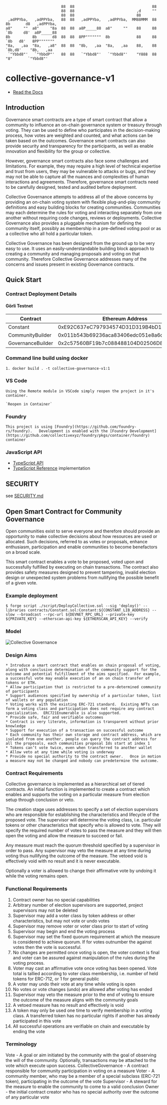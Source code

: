```
                         88  88                                   88
                         88  88                            ,d     ""
                         88  88                            88
 ,adPPYba,   ,adPPYba,   88  88   ,adPPYba,   ,adPPYba,  MM88MMM  88  8b       d8   ,adPPYba,
a8"     ""  a8"     "8a  88  88  a8P_____88  a8"     ""    88     88  `8b     d8'  a8P_____88
8b          8b       d8  88  88  8PP"""""""  8b            88     88   `8b   d8'   8PP"""""""
"8a,   ,aa  "8a,   ,a8"  88  88  "8b,   ,aa  "8a,   ,aa    88,    88    `8b,d8'    "8b,   ,aa
 `"Ybbd8"'   `"YbbdP"'   88  88   `"Ybbd8"'   `"Ybbd8"'    "Y888  88      "8"       `"Ybbd8"'
```

# collective-governance-v1

- [Read the Docs](https://collectivexyz.github.io/collective-governance-v1/)

## Introduction

Governance smart contracts are a type of smart contract that allow a community to influence an on-chain governance system or treasury through voting. They can be used to define who participates in the decision-making process, how votes are weighted and counted, and what actions can be taken based on the outcomes. Governance smart contracts can also provide security and transparency for the participants, as well as enable innovation and flexibility for the group or collective.

However, governance smart contracts also face some challenges and limitations. For example, they may require a high level of technical expertise and trust from users, they may be vulnerable to attacks or bugs, and they may not be able to capture all the nuances and complexities of human interactions and agreements. Therefore, governance smart contracts need to be carefully designed, tested and audited before deployment.

Collective Governance attempts to address all of the above concerns by providing an on-chain voting system with flexible plug-and-play community definitions and easy building blocks for creating communities. Communities may each determine the rules for voting and interacting separately from one another without requiring code changes, reviews or deployments. Collective Governance also provides a pluggable mechanism for defining the community itself, possibly as membership in a pre-defined voting pool or as a collective who all hold a particular token.

Collective Governance has been designed from the ground up to be very easy to use. It uses an easily-understandable building block approach to creating a community and managing proposals and voting on that community. Therefore Collective Governance addresses many of the concerns and issues present in existing Governance contracts.

## Quick Start

### Contract Deployment Details

#### Görli Testnet

| Contract          | Ethereum Address                           | Version |
| ----------------- | ------------------------------------------ | ------- |
| Constant          | 0xE92C637eC797934574D31D319B4bD1eca182e7F1 | 0.9.7   |
| CommunityBuilder  | 0x011b543b69236aca83406edc051e8a6dd3bcda1c | 0.9.7   |
| GovernanceBuilder | 0x2c57560BF19b7c088488104D02506D87f63e414C | 0.9.7   |

### Command line build using docker

    1. docker build . -t collective-governance-v1:1

### VS Code

    Using the Remote module in VSCode simply reopen the project in it's container.

    `Reopen in Container`

### Foundry

    This project is using [Foundry](https://github.com/foundry-rs/foundry).   Development is enabled with the [Foundry Development](https://github.com/collectivexyz/foundry/pkgs/container/foundry) container

### JavaScript API

- [TypeScript API](https://github.com/collectivexyz/governance/pkgs/npm/governance)
- [TypeScript Reference](https://github.com/collectivexyz/collective_governance_js) implementation

## SECURITY

see [SECURITY.md](SECURITY.md)

## Open Smart Contract for Community Governance

Open communities exist to serve everyone and therefore should provide an opportunity to make collective decisions about how resources are used or allocated. Such decisions, referred to as votes or proposals, enhance enthusiasm, participation and enable communities to become benefactors on a broad scale.

This smart contract enables a vote to be proposed, voted upon and successfully fulfilled by executing on chain transactions. The contract also provides safety measures designed to prevent tampering, invalid election design or unexpected system problems from nullifying the possible benefit of a given vote.

### Example deployment

```
$ forge script ./script/DeployCollective.sol --sig 'deploy()' --libraries contracts/Constant.sol:Constant:${CONSTANT_LIB_ADDRESS} --slow --broadcast --rpc-url ${DEVNET_RPC_URL} --private-key ${PRIVATE_KEY} --etherscan-api-key ${ETHERSCAN_API_KEY} --verify
```

### Model

![Collective Governance](site/_static/images/CollectiveGovernance.png)

### Design Aims

    * Introduce a smart contract that enables on chain proposal of voting, along with conclusive determination of the community support for the outcome and potential fulfillment of the aims specified.  For example, a successful vote may enable execution of an on chain transfer of tokens or ETH.
    * Allow participation that is restricted to a pre-determined community of participants
    * Support audiences specified by ownership of a particular token, list of wallets or any population
    * Voting works with the existing ERC-721 standard.  Existing NFTs can form a voting class and participation does not require any contract specialization.  ERC721Enumerable is also supported.
    * Provide safe, fair and verifiable outcomes
    * Contract is very literate, information is transparent without prior knowledge
    * Support for execution of a transaction on successful outcome
    * Each community has their own storage and contract address, which are isolated from one another, people can query the contract address for all the proposals, each communities proposal Ids start at index 1
    * Tokens can’t vote twice, even when transferred to another wallet
    * Allow veto at any time while voting is underway
    * Provide no special authority to the contract owner.   Once in motion a measure may not be changed and nobody can predetermine the outcome.

### Contract Requirements

Collective governance is implemented as a hierarchical set of tiered contracts. An initial function is implemented to create a contract which enables and supports the voting on a particular measure from election setup through conclusion or veto.

The creation stage uses addresses to specify a set of election supervisors who are responsible for establishing the characteristics and lifecycle of the proposed vote. The supervisor will determine the voting class, i.e. particular tokens or other characteristics that specify who is allowed to vote. They will specify the required number of votes to pass the measure and they will then open the voting and allow the measure to succeed or fail.

Any measure must reach the quorum threshold specified by a supervisor in order to pass. Any supervisor may veto the measure at any time during voting thus nullifying the outcome of the measure. The vetoed void is effectively void with no result and it is never executable.

Optionally a voter is allowed to change their affirmative vote by undoing it while the voting remains open.

### Functional Requirements

1. Contract owner has no special capabilities
2. Arbitrary number of election supervisors are supported, project supervisors may not be deleted
3. Supervisor may add a voter class by token address or other characteristics, but may not vote or undo votes
4. Supervisor may remove voter or voter class prior to start of voting
5. Supervisor may begin and end the voting process
6. Supervisor may set the fixed quorum requirement at which the measure is considered to achieve quorum. If for votes outnumber the against votes then the vote is successful.
7. No changes are permitted once voting is open, the voter context is final and voter can be assured against manipulation of the rules during the voting process.
8. Voter may cast an affirmative vote once voting has been opened. Vote total is tallied according to voter class membership, i.e. number of held tokens for ERC-712, or 1 for general public
9. A voter may undo their vote at any time while voting is open
10. No votes or vote changes (undo) are allowed after voting has ended
11. Supervisor may veto the measure prior to the end of voting to ensure the outcome of the measure aligns with the community goals
12. A vetoed measure has no result and effectively is void
13. A token may only be used one time to verify membership in a voting class. A transferred token has no particular rights if another has already participated in this vote
14. All successful operations are verifiable on chain and executable by ending the vote

### Terminology

Vote - A goal or aim initiated by the community with the goal of observing the will of the community. Optionally, transactions may be attached to the vote which execute upon success.
CollectiveGovernance - A contract responsible for community participation in voting on a measure
Voter - A community member, who may be a member of a special subclass (ERC-721 token), participating in the outcome of the vote
Supervisor - A steward for the measure to enable the community to come to a valid conclusion
Owner - the initial contract creator who has no special authority over the outcome of any particular vote
